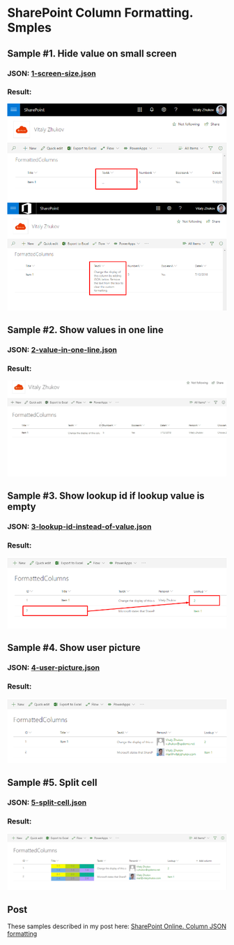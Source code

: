 # SharePoint Column Formatting. Smples

## Sample #1. Hide value on small screen
### JSON: [1-screen-size.json](1-screen-size.json)
### Result:
![](sharepoint-online-column-json-formatting-1.png)
![](sharepoint-online-column-json-formatting-2.png)


## Sample #2. Show values in one line
### JSON: [2-value-in-one-line.json](2-value-in-one-line.json)
### Result:
![](sharepoint-online-column-json-formatting-3.gif)


## Sample #3. Show lookup id if lookup value is empty
### JSON: [3-lookup-id-instead-of-value.json](3-lookup-id-instead-of-value.json)
### Result:
![](sharepoint-online-column-json-formatting-4.png)


## Sample #4. Show user picture
### JSON: [4-user-picture.json](4-user-picture.json)
### Result:
![](sharepoint-online-column-json-formatting-5.png)


## Sample #5. Split cell
### JSON: [5-split-cell.json](5-split-cell.json)
### Result:
![](sharepoint-online-column-json-formatting-6.png)


## Post
These samples described in my post here: [SharePoint Online. Column JSON formatting](http://blog.vitalyzhukov.ru/en/sharepoint-online-column-json-formatting)
